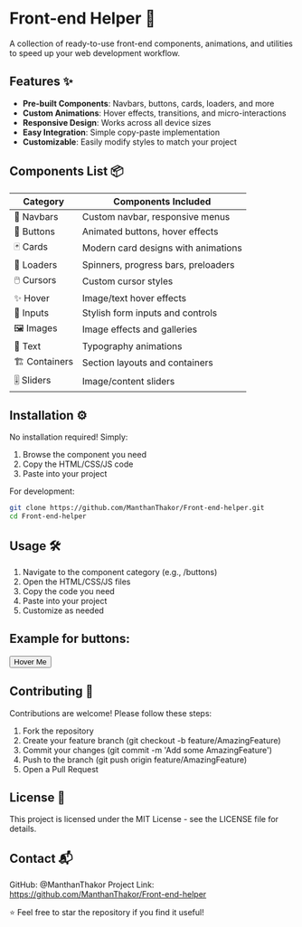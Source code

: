 # Front-end Helper 🚀

A collection of ready-to-use front-end components, animations, and utilities to speed up your web development workflow.

## Features ✨

- **Pre-built Components**: Navbars, buttons, cards, loaders, and more
- **Custom Animations**: Hover effects, transitions, and micro-interactions
- **Responsive Design**: Works across all device sizes
- **Easy Integration**: Simple copy-paste implementation
- **Customizable**: Easily modify styles to match your project

## Components List 📦

| Category      | Components Included                 |
| ------------- | ----------------------------------- |
| 🚀 Navbars    | Custom navbar, responsive menus     |
| 🎯 Buttons    | Animated buttons, hover effects     |
| 🃏 Cards      | Modern card designs with animations |
| 🔄 Loaders    | Spinners, progress bars, preloaders |
| 🖱️ Cursors    | Custom cursor styles                |
| ✨ Hover      | Image/text hover effects            |
| 📝 Inputs     | Stylish form inputs and controls    |
| 🖼️ Images     | Image effects and galleries         |
| 📜 Text       | Typography animations               |
| 🏗️ Containers | Section layouts and containers      |
| 🎚️ Sliders    | Image/content sliders               |

## Installation ⚙️

No installation required! Simply:

1. Browse the component you need
2. Copy the HTML/CSS/JS code
3. Paste into your project

For development:

```bash
git clone https://github.com/ManthanThakor/Front-end-helper.git
cd Front-end-helper
```

## Usage 🛠️

1. Navigate to the component category (e.g., /buttons)
2. Open the HTML/CSS/JS files
3. Copy the code you need
4. Paste into your project
5. Customize as needed

## Example for buttons:

<!-- From buttons/rounded-animated.html -->

<button class="btn-animated">Hover Me</button>

<!-- From buttons/rounded-animated.css -->
<link rel="stylesheet" href="path/to/buttons/rounded-animated.css">

## Contributing 🤝

Contributions are welcome! Please follow these steps:

1. Fork the repository
2. Create your feature branch (git checkout -b feature/AmazingFeature)
3. Commit your changes (git commit -m 'Add some AmazingFeature')
4. Push to the branch (git push origin feature/AmazingFeature)
5. Open a Pull Request

## License 📄

This project is licensed under the MIT License - see the LICENSE file for details.

## Contact 📬

GitHub: @ManthanThakor
Project Link: https://github.com/ManthanThakor/Front-end-helper

⭐ Feel free to star the repository if you find it useful!
